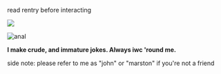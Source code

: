 read rentry before interacting

![](https://komarev.com/ghpvc/?username=johnmarstoned&color=a10000)

![anal](https://files.catbox.moe/fvqnpa.jpeg)

**I make crude, and immature jokes. Always iwc 'round me.**

side note: please refer to me as "john" or "marston" if you're not a friend
